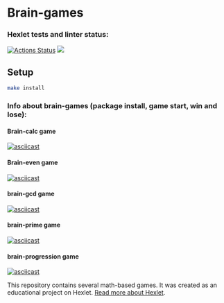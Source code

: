 # Brain-games
### Hexlet tests and linter status:
[![Actions Status](https://github.com/Stas2304/frontend-project-lvl1/workflows/hexlet-check/badge.svg)](https://github.com/Stas2304/frontend-project-lvl1/actions)
<a href="https://codeclimate.com/github/Stas2304/frontend-project-lvl1/maintainability"><img src="https://api.codeclimate.com/v1/badges/882cc1675f70789599c3/maintainability" /></a>

## Setup

```bash
make install
```

### Info about brain-games (package install, game start, win and lose):
#### Brain-calc game
[![asciicast](https://asciinema.org/a/d1oHtv1CHSonFReBinkck7bTl.png)](https://asciinema.org/a/d1oHtv1CHSonFReBinkck7bTl?speed=2)
#### Brain-even game
[![asciicast](https://asciinema.org/a/rXdfr3zquTuiC5WcbCTz4Iysp.png)](https://asciinema.org/a/rXdfr3zquTuiC5WcbCTz4Iysp?speed=3)
#### brain-gcd game 
[![asciicast](https://asciinema.org/a/0go0pc8zK4CMW2qloiRf45sf5.png)](https://asciinema.org/a/0go0pc8zK4CMW2qloiRf45sf5?speed=2)
#### brain-prime game
[![asciicast](https://asciinema.org/a/doRZOKoULXiGR5tIIDRHw55M7.png)](https://asciinema.org/a/doRZOKoULXiGR5tIIDRHw55M7?speed=2)

#### brain-progression game
[![asciicast](https://asciinema.org/a/JkoputbEIRVTkmKaO6frofhsR.png)](https://asciinema.org/a/JkoputbEIRVTkmKaO6frofhsR?speed=2)

This repository contains several math-based games. It was created as an educational project on Hexlet. [Read more about Hexlet](https://hexlet.io/?utm_source=github&utm_medium=link&utm_campaign=nodejs-package).